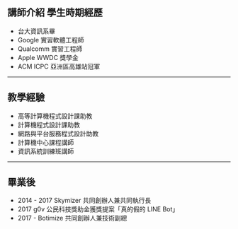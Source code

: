 講師介紹
學生時期經歷
-------  
* 台大資訊系畢
* Google 實習軟體工程師
* Qualcomm 實習工程師
* Apple WWDC 獎學金
* ACM ICPC 亞洲區高雄站冠軍

---

教學經驗
-------
* 高等計算機程式設計課助教
* 計算機程式設計課助教
* 網路與平台服務程式設計助教
* 計算機中心課程講師
* 資訊系統訓練班講師

---

畢業後
-------
* 2014 - 2017 Skymizer 共同創辦人兼共同執行長
* 2017 g0v 公民科技獎助金獲獎提案「真的假的 LINE Bot」
* 2017 - Botimize 共同創辦人兼技術副總